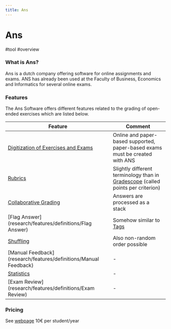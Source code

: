 ```yaml
---
title: Ans
---
```


# Ans

#tool #overview

### What is Ans?

Ans is a dutch company offering software for online assignments and exams. ANS has already been used at the Faculty of Business, Economics and Informatics for several online exams.

### Features

The Ans Software offers different features related to the grading of open-ended exercises which are listed below.

| Feature                                                                              | Comment                                                                                                      |
| ------------------------------------------------------------------------------------ | ------------------------------------------------------------------------------------------------------------ |
| [Digitization of Exercises and Exams](research/features/definitions/Digitization.md) | Online and paper-based supported, paper-based exams must be created with ANS                                 |
| [Rubrics](research/features/definitions/Rubrics)                                     | Slightly different terminology than in [Gradescope](research/tools/Gradescope) (called points per criterion) |
| [Collaborative Grading](research/features/definitions/Collaboration.md)              | Answers are processed as a stack                                                                             |
| [Flag Answer](research/features/definitions/Flag Answer)                             | Somehow similar to [Tags](research/features/definitions/Tags)                                                |
| [Shuffling](research/features/definitions/Shuffling)                                 | Also non-random order possible                                                                               |
| [Manual Feedback](research/features/definitions/Manual Feedback)                     | -                                                                                                            |
| [Statistics](research/features/definitions/Statistics)                               | -                                                                                                            |
| [Exam Review](research/features/definitions/Exam Review)                             | -                                                                                                            |

### Pricing

See [webpage](https://ans.app/pricing)
10€ per student/year
